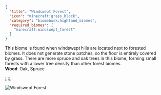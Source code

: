 ```json
{
  "title": "Windswept Forest",
  "icon": "minecraft:grass_block",
  "category": "biomebook:highland_biomes",
  "required_biomes": [
    "minecraft:windswept_forest"
  ]
}
```

This biome is found when windswept hills are located next to forested biomes. It does not generate stone patches, so the floor is entirely covered by grass. There are more spruce and oak trees in this biome, forming small forests with a lower tree density than other forest biomes.\
**Wood**: Oak, Spruce

;;;;;

![Windswept Forest](biomebook:textures/gui/biomes/windswept_forest.png,fit)